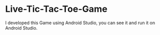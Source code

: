 # Live-Tic-Tac-Toe-Game
I developed this Game using Android Studio, you can see it and run it on Android Studio.
